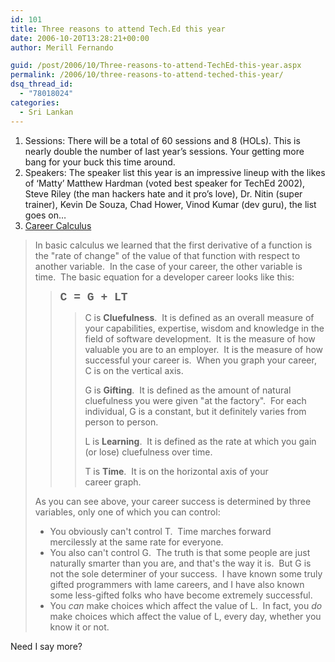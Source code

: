 ```yaml
---
id: 101
title: Three reasons to attend Tech.Ed this year
date: 2006-10-20T13:28:21+00:00
author: Merill Fernando

guid: /post/2006/10/Three-reasons-to-attend-TechEd-this-year.aspx
permalink: /2006/10/three-reasons-to-attend-teched-this-year/
dsq_thread_id:
  - "78018024"
categories:
  - Sri Lankan
---
```

<ol>
<li>Sessions: There will be a total of 60 sessions and 8 (HOLs). This is nearly double the number of last year&rsquo;s sessions. Your getting more bang for your buck this time around.</li>
<li>Speakers: The speaker list this year is an impressive lineup with the likes of &lsquo;Matty&rsquo; Matthew Hardman (voted best speaker for TechEd 2002), Steve Riley (the man hackers hate and it pro&rsquo;s love), Dr. Nitin (super trainer), Kevin De Souza, Chad Hower, Vinod Kumar (dev guru), the list goes on&hellip;</li>
<li><a href="http://software.ericsink.com/Career_Calculus.html">Career Calculus</a></li></ol>
<blockquote>
<p>In basic calculus we learned that the first derivative of a function is the "rate of change" of the value of that function with respect to another variable.&nbsp; In the case of your career, the other variable is time.&nbsp; The basic equation for a developer career looks like this:</p>
<blockquote dir="ltr" style="MARGIN-RIGHT: 0px">
<p><font face="Courier New,Courier,monospace" size="4"><strong>C = G + LT</strong></font></p>
<blockquote dir="ltr" style="MARGIN-RIGHT: 0px">
<p>C is <strong>Cluefulness</strong>.&nbsp; It is defined as an overall measure of your capabilities, expertise, wisdom and knowledge in the field of software development.&nbsp; It is the measure of how valuable you are to an employer.&nbsp; It is the measure of how successful your career is.&nbsp; When you graph your career, C is on the vertical axis.</p>
<p>G is <strong>Gifting</strong>.&nbsp; It is defined as the amount of natural cluefulness you were given "at the factory".&nbsp;&nbsp;For&nbsp;each individual, G&nbsp;is a constant,&nbsp;but it definitely&nbsp;varies from person to person.</p>
<p>L is <strong>Learning</strong>.&nbsp; It is defined as the&nbsp;rate at which you&nbsp;gain (or lose) cluefulness over time.</p>
<p>T is <strong>Time</strong>.&nbsp; It is&nbsp;on the horizontal&nbsp;axis of&nbsp;your career&nbsp;graph.</p></blockquote></blockquote>
<p>As you can see above, your career success is determined by three variables, only one of which you can control:</p>
<ul>
<li>You obviously can't control T.&nbsp;&nbsp;Time marches forward mercilessly&nbsp;at the same rate for everyone.<br />
<li>You also can't control G.&nbsp; The truth is that some people are just naturally smarter than you are, and that's the way it is.&nbsp; But G is not the sole determiner of your success.&nbsp; I have known some truly gifted programmers with lame careers,&nbsp;and I have also known some less-gifted folks who have become extremely successful.<br />
<li>You <em>can</em> make choices which affect the value of L.&nbsp; In fact, you <em>do</em> make choices which affect the value of L, every day, whether you know it or not. </li></ul></blockquote>
<p>Need I say more?</p>
